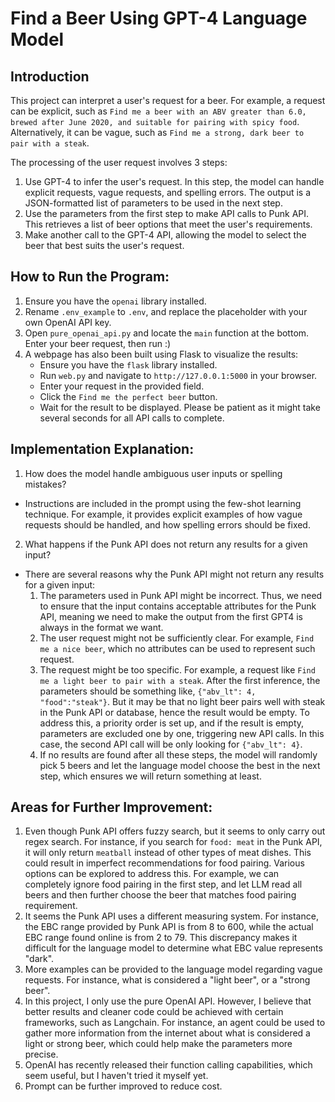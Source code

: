 # Find a Beer Using GPT-4 Language Model

## Introduction
This project can interpret a user's request for a beer. For example, a request can be explicit, such as `Find me a beer with an ABV greater than 6.0, brewed after June 2020, and suitable for pairing with spicy food`. Alternatively, it can be vague, such as `Find me a strong, dark beer to pair with a steak`.

The processing of the user request involves 3 steps:
1. Use GPT-4 to infer the user's request. In this step, the model can handle explicit requests, vague requests, and spelling errors. The output is a JSON-formatted list of parameters to be used in the next step.
2. Use the parameters from the first step to make API calls to Punk API. This retrieves a list of beer options that meet the user's requirements.
3. Make another call to the GPT-4 API, allowing the model to select the beer that best suits the user's request.

## How to Run the Program:
1. Ensure you have the `openai` library installed.
2. Rename `.env_example` to `.env`, and replace the placeholder with your own OpenAI API key.
3. Open `pure_openai_api.py` and locate the `main` function at the bottom. Enter your beer request, then run :)
4. A webpage has also been built using Flask to visualize the results:
	- Ensure you have the `flask` library installed.
	- Run `web.py` and navigate to `http://127.0.0.1:5000` in your browser.
	- Enter your request in the provided field.
	- Click the `Find me the perfect beer` button.
	- Wait for the result to be displayed. Please be patient as it might take several seconds for all API calls to complete.

## Implementation Explanation:
1. How does the model handle ambiguous user inputs or spelling mistakes?
- Instructions are included in the prompt using the few-shot learning technique. For example, it provides explicit examples of how vague requests should be handled, and how spelling errors should be fixed.

2. What happens if the Punk API does not return any results for a given input?
- There are several reasons why the Punk API might not return any results for a given input:
	1. The parameters used in Punk API might be incorrect. Thus, we need to ensure that the input contains acceptable attributes for the Punk API, meaning we need to make the output from the first GPT4 is always in the format we want. 
	2. The user request might not be sufficiently clear. For example, `Find me a nice beer`, which no attributes can be used to represent such request.  
	3. The request might be too specific. For example, a request like `Find me a light beer to pair with a steak`. After the first inference, the parameters should be something like, `{"abv_lt": 4, "food":"steak"}`. But it may be that no light beer pairs well with steak in the Punk API or database, hence the result would be empty. To address this, a priority order is set up, and if the result is empty, parameters are excluded one by one, triggering new API calls. In this case, the second API call will be only looking for `{"abv_lt": 4}`.
	4. If no results are found after all these steps, the model will randomly pick 5 beers and let the language model choose the best in the next step, which ensures we will return something at least.

## Areas for Further Improvement:
1. Even though Punk API offers fuzzy search, but it seems to only carry out regex search. For instance, if you search for `food: meat` in the Punk API, it will only return `meatball` instead of other types of meat dishes. This could result in imperfect recommendations for food pairing. Various options can be explored to address this. For example, we can completely ignore food pairing in the first step, and let LLM read all beers and then further choose the beer that matches food pairing requirement.
2. It seems the Punk API uses a different measuring system. For instance, the EBC range provided by Punk API is from 8 to 600, while the actual EBC range found online is from 2 to 79. This discrepancy makes it difficult for the language model to determine what EBC value represents "dark".
3. More examples can be provided to the language model regarding vague requests. For instance, what is considered a "light beer", or a "strong beer".
4. In this project, I only use the pure OpenAI API. However, I believe that better results and cleaner code could be achieved with certain frameworks, such as Langchain. For instance, an agent could be used to gather more information from the internet about what is considered a light or strong beer, which could help make the parameters more precise.
5. OpenAI has recently released their function calling capabilities, which seem useful, but I haven't tried it myself yet.
6. Prompt can be further improved to reduce cost. 
